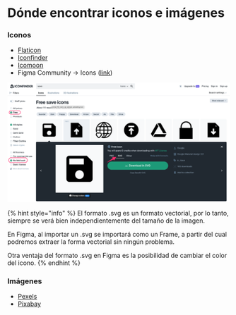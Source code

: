 # Dónde encontrar iconos e imágenes

### Iconos

* [Flaticon](https://www.flaticon.com)
* [Iconfinder](https://www.iconfinder.com)
* [Icomoon](https://icomoon.io/)
* Figma Community -> Icons ([link](https://www.figma.com/community/icons))

![Iconfinder](../.gitbook/assets/iconfinder.png)

{% hint style="info" %}
El formato .svg es un formato vectorial, por lo tanto, siempre se verá bien independientemente del tamaño de la imagen.

En Figma, al importar un .svg se importará como un Frame, a partir del cual podremos extraer la forma vectorial sin ningún problema.

Otra ventaja del formato .svg en Figma es la posibilidad de cambiar el color del icono.
{% endhint %}

### Imágenes

* [Pexels](https://www.pexels.com/)
* [Pixabay](https://pixabay.com/)
